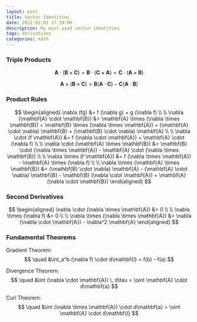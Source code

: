 ```yaml
---
layout: post
title: Vector Identities
date: 2022-02-01 17:39:00
description: My most used vector identities
tags: derivatives
categories: math
---
```


### Triple Products

$$
\mathbf{A} \cdot (\mathbf{B} \times \mathbf{C}) = \mathbf{B} \cdot (\mathbf{C} \times \mathbf{A}) = \mathbf{C} \cdot (\mathbf{A} \times \mathbf{B})
$$

$$
\mathbf{A} \times (\mathbf{B} \times \mathbf{C}) = \mathbf{B}(\mathbf{A} \cdot \mathbf{C}) - \mathbf{C}(\mathbf{A} \cdot \mathbf{B})
$$

### Product Rules

$$
\begin{aligned}
\nabla (fg) &= f (\nabla g) + g (\nabla f) \\
\\
\nabla (\mathbf{A} \cdot \mathbf{B}) &= \mathbf{A} \times (\nabla \times \mathbf{B}) + \mathbf{B} \times (\nabla \times \mathbf{A}) + (\mathbf{A} \cdot \nabla) \mathbf{B} + (\mathbf{B} \cdot \nabla) \mathbf{A} \\
\\
\nabla \cdot (f \mathbf{A}) &= f (\nabla \cdot \mathbf{A}) + \mathbf{A} \cdot (\nabla f) \\
\\
\nabla \cdot (\mathbf{A} \times \mathbf{B}) &= \mathbf{B} \cdot (\nabla \times \mathbf{A}) - \mathbf{A} \cdot (\nabla \times \mathbf{B}) \\
\\
\nabla \times (f \mathbf{A}) &= f (\nabla \times \mathbf{A}) - \mathbf{A} \times (\nabla f) \\
\\
\nabla \times (\mathbf{A} \times \mathbf{B}) &= (\mathbf{B} \cdot \nabla) \mathbf{A} - (\mathbf{A} \cdot \nabla) \mathbf{B} - \mathbf{B} (\nabla \cdot \mathbf{A}) + \mathbf{A} (\nabla \cdot \mathbf{B})
\end{aligned}
$$

### Second Derivatives

$$
\begin{aligned}
\nabla \cdot (\nabla \times \mathbf{A}) &= 0 \\
\\
\nabla \times (\nabla f) &= 0 \\
\\
\nabla \times (\nabla \times \mathbf{A}) &= \nabla (\nabla \cdot \mathbf{A}) - \nabla^2 \mathbf{A}
\end{aligned}
$$

### Fundamental Theorems

Gradient Theorem: $$ \quad &\int_a^b (\nabla f) \cdot d\mathbf{l} = f(b) - f(a) $$

Divergence Theorem: $$ \quad &\int (\nabla \cdot \mathbf{A}) \, d\tau = \oint \mathbf{A} \cdot d\mathbf{a} $$

Curl Theorem: $$ \quad &\int (\nabla \times \mathbf{A}) \cdot d\mathbf{a} = \oint \mathbf{A} \cdot d\mathbf{l} $$